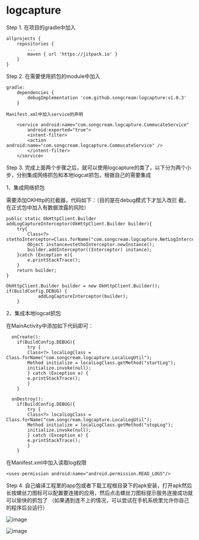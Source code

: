 # logcapture
Step 1. 在项目的gradle中加入

	allprojects {
		repositories {
			...
			maven { url 'https://jitpack.io' }
		}
	}
Step 2. 在需要使用抓包的module中加入

	gradle:
		dependencies {
			debugImplementation 'com.github.songcream:logcapture:v1.0.3'
		}
	
	Manifest.xml中加入service的声明

		<service android:name="com.songcream.logcapture.CommucateService"
		    android:exported="true">
		    <intent-filter>
			<action android:name="com.songcream.logcapture.CommucateService" />
		    </intent-filter>
		</service>
	
  
Step 3. 完成上面两个步骤之后，就可以使用logcapture的类了，以下分为两个小步，分别集成网络抓包和本地logcat抓包，根据自己的需要集成

1、集成网络抓包

 需要添加OKHttp的拦截器，代码如下：（目的是在debug模式下才加入改拦	截，在正式包中加入有数据泄露的风险）
 
 	public static OkHttpClient.Builder addLogCaptureInterceptor(OkHttpClient.Builder builder){
		try{
		    Class<?> stethoInterceptor=Class.forName("com.songcream.logcapture.NetLogIntercepter");
		    Object instance=stethoInterceptor.newInstance();
		    builder.addInterceptor((Interceptor) instance);
		}catch (Exception e){
		    e.printStackTrace();
		}
		return builder;
   	}
	
	OkHttpClient.Builder builder = new OkHttpClient.Builder();
	if(BuildConfig.DEBUG) {
                addLogCaptureInterceptor(builder);
        }
	
2、集成本地logcat抓包

  在MainActivity中添加如下代码即可：
  
	  onCreate():
		if(BuildConfig.DEBUG){
		    try {
			Class<?> localLogClass = Class.forName("com.songcream.logcapture.LocalLogUtil");
			Method initialize = localLogClass.getMethod("startLog");
			initialize.invoke(null);
		    } catch (Exception e) {
			e.printStackTrace();
		    }
		}

	  onDestroy():
		if(BuildConfig.DEBUG){
		    try {
			Class<?> localLogClass = Class.forName("com.songcream.logcapture.LocalLogUtil");
			Method initialize = localLogClass.getMethod("stopLog");
			initialize.invoke(null);
		    } catch (Exception e) {
			e.printStackTrace();
		    }
		}
		
   在Manifest.xml中加入读取log权限
   
   	<uses-permission android:name="android.permission.READ_LOGS"/>
	

Step 4. 自己编译工程里的app包或者下载工程根目录下的apk安装，打开apk然后长按螺丝刀图标可以配置要连接的应用，然后点击螺丝刀图标提示服务连接成功就可以愉快的抓包了
（如果遇到连不上的情况，可以尝试在手机系统里允许你自己的程序后台运行）

 ![image](https://github.com/songcream/logcapture/blob/master/pic1.jpg)
 
 ![image](https://github.com/songcream/logcapture/blob/master/pic.jpg)

